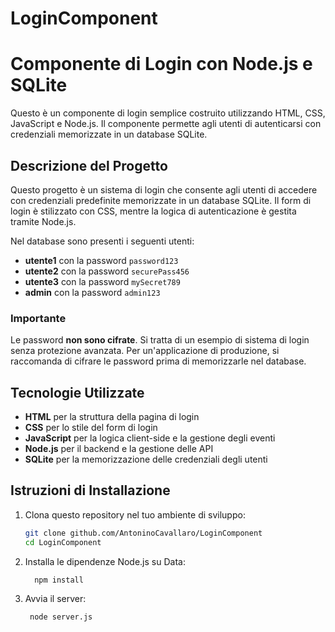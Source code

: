 # LoginComponent

# Componente di Login con Node.js e SQLite

Questo è un componente di login semplice costruito utilizzando HTML, CSS, JavaScript e Node.js. Il componente permette agli utenti di autenticarsi con credenziali memorizzate in un database SQLite.

## Descrizione del Progetto

Questo progetto è un sistema di login che consente agli utenti di accedere con credenziali predefinite memorizzate in un database SQLite. Il form di login è stilizzato con CSS, mentre la logica di autenticazione è gestita tramite Node.js.

Nel database sono presenti i seguenti utenti:

- **utente1** con la password `password123`
- **utente2** con la password `securePass456`
- **utente3** con la password `mySecret789`
- **admin** con la password `admin123`

### Importante
Le password **non sono cifrate**. Si tratta di un esempio di sistema di login senza protezione avanzata. Per un'applicazione di produzione, si raccomanda di cifrare le password prima di memorizzarle nel database.

## Tecnologie Utilizzate

- **HTML** per la struttura della pagina di login
- **CSS** per lo stile del form di login
- **JavaScript** per la logica client-side e la gestione degli eventi
- **Node.js** per il backend e la gestione delle API
- **SQLite** per la memorizzazione delle credenziali degli utenti

## Istruzioni di Installazione

1. Clona questo repository nel tuo ambiente di sviluppo:

   ```bash
   git clone github.com/AntoninoCavallaro/LoginComponent
   cd LoginComponent

2. Installa le dipendenze Node.js su Data:

   ```bash
     npm install

3. Avvia il server:

   ```bash
    node server.js

